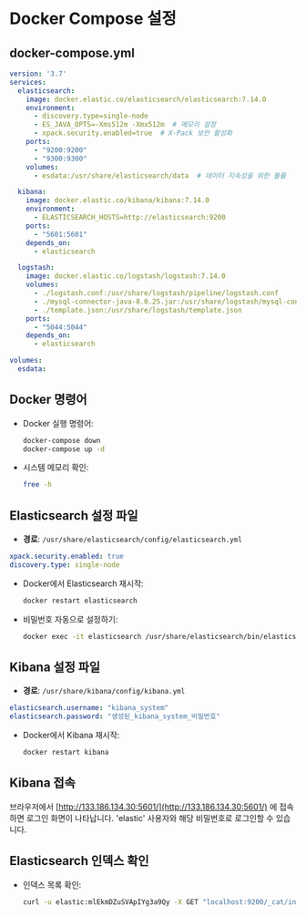 
# Docker Compose 설정

## docker-compose.yml

```yaml
version: '3.7'
services:
  elasticsearch:
    image: docker.elastic.co/elasticsearch/elasticsearch:7.14.0
    environment:
      - discovery.type=single-node
      - ES_JAVA_OPTS=-Xms512m -Xmx512m  # 메모리 설정
      - xpack.security.enabled=true  # X-Pack 보안 활성화
    ports:
      - "9200:9200"
      - "9300:9300"
    volumes:
      - esdata:/usr/share/elasticsearch/data  # 데이터 지속성을 위한 볼륨

  kibana:
    image: docker.elastic.co/kibana/kibana:7.14.0
    environment:
      - ELASTICSEARCH_HOSTS=http://elasticsearch:9200
    ports:
      - "5601:5601"
    depends_on:
      - elasticsearch

  logstash:
    image: docker.elastic.co/logstash/logstash:7.14.0
    volumes:
      - ./logstash.conf:/usr/share/logstash/pipeline/logstash.conf
      - ./mysql-connector-java-8.0.25.jar:/usr/share/logstash/mysql-connector-java.jar
      - ./template.json:/usr/share/logstash/template.json
    ports:
      - "5044:5044"
    depends_on:
      - elasticsearch

volumes:
  esdata:
```

## Docker 명령어

- Docker 실행 명령어:
  ```bash
  docker-compose down
  docker-compose up -d
  ```

- 시스템 메모리 확인:
  ```bash
  free -h
  ```

## Elasticsearch 설정 파일

- **경로**: `/usr/share/elasticsearch/config/elasticsearch.yml`
```yaml
xpack.security.enabled: true
discovery.type: single-node
```

- Docker에서 Elasticsearch 재시작:
  ```bash
  docker restart elasticsearch
  ```

- 비밀번호 자동으로 설정하기:
  ```bash
  docker exec -it elasticsearch /usr/share/elasticsearch/bin/elasticsearch-setup-passwords auto
  ```

## Kibana 설정 파일

- **경로**: `/usr/share/kibana/config/kibana.yml`
```yaml
elasticsearch.username: "kibana_system"
elasticsearch.password: "생성된_kibana_system_비밀번호"
```

- Docker에서 Kibana 재시작:
  ```bash
  docker restart kibana
  ```

## Kibana 접속

브라우저에서 [http://133.186.134.30:5601/](http://133.186.134.30:5601/) 에 접속하면 로그인 화면이 나타납니다. 'elastic' 사용자와 해당 비밀번호로 로그인할 수 있습니다.

## Elasticsearch 인덱스 확인

- 인덱스 목록 확인:
  ```bash
  curl -u elastic:mlEkmDZuSVApIYg3a9Qy -X GET "localhost:9200/_cat/indices?v"
  ```
